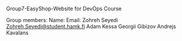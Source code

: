 Group7-EasyShop-Website for DevOps Course

Group members:
   Name:                 Email:
   Zohreh Seyedi         Zohreh.Seyedi@student.hamk.fi
   Adam Kessa
   Georgii Gibizov
   Andrejs Kavalans
    
